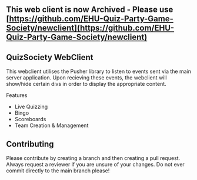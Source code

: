 ## This web client is now Archived - Please use [https://github.com/EHU-Quiz-Party-Game-Society/newclient](https://github.com/EHU-Quiz-Party-Game-Society/newclient)

## QuizSociety WebClient

This webclient utilises the Pusher library to listen to events sent via the main server application. Upon recieving these events, the webclient will show/hide certain divs in order to display the appropriate content.

Features
- Live Quizzing
- Bingo
- Scoreboards
- Team Creation & Management

## Contributing

Please contribute by creating a branch and then creating a pull request. Always request a reviewer if you are unsure of your changes. Do not ever commit directly to the main branch please!
